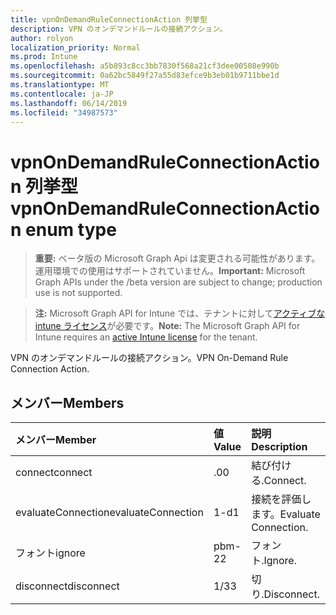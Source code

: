 ```yaml
---
title: vpnOnDemandRuleConnectionAction 列挙型
description: VPN のオンデマンドルールの接続アクション。
author: rolyon
localization_priority: Normal
ms.prod: Intune
ms.openlocfilehash: a5b893c8cc3bb7830f568a21cf3dee00508e990b
ms.sourcegitcommit: 0a62bc5849f27a55d83efce9b3eb01b9711bbe1d
ms.translationtype: MT
ms.contentlocale: ja-JP
ms.lasthandoff: 06/14/2019
ms.locfileid: "34987573"
---
```

# <a name="vpnondemandruleconnectionaction-enum-type"></a><span data-ttu-id="2f901-103">vpnOnDemandRuleConnectionAction 列挙型</span><span class="sxs-lookup"><span data-stu-id="2f901-103">vpnOnDemandRuleConnectionAction enum type</span></span>

> <span data-ttu-id="2f901-104">**重要:** ベータ版の Microsoft Graph Api は変更される可能性があります。運用環境での使用はサポートされていません。</span><span class="sxs-lookup"><span data-stu-id="2f901-104">**Important:** Microsoft Graph APIs under the /beta version are subject to change; production use is not supported.</span></span>

> <span data-ttu-id="2f901-105">**注:** Microsoft Graph API for Intune では、テナントに対して[アクティブな intune ライセンス](https://go.microsoft.com/fwlink/?linkid=839381)が必要です。</span><span class="sxs-lookup"><span data-stu-id="2f901-105">**Note:** The Microsoft Graph API for Intune requires an [active Intune license](https://go.microsoft.com/fwlink/?linkid=839381) for the tenant.</span></span>

<span data-ttu-id="2f901-106">VPN のオンデマンドルールの接続アクション。</span><span class="sxs-lookup"><span data-stu-id="2f901-106">VPN On-Demand Rule Connection Action.</span></span>

## <a name="members"></a><span data-ttu-id="2f901-107">メンバー</span><span class="sxs-lookup"><span data-stu-id="2f901-107">Members</span></span>
|<span data-ttu-id="2f901-108">メンバー</span><span class="sxs-lookup"><span data-stu-id="2f901-108">Member</span></span>|<span data-ttu-id="2f901-109">値</span><span class="sxs-lookup"><span data-stu-id="2f901-109">Value</span></span>|<span data-ttu-id="2f901-110">説明</span><span class="sxs-lookup"><span data-stu-id="2f901-110">Description</span></span>|
|:---|:---|:---|
|<span data-ttu-id="2f901-111">connect</span><span class="sxs-lookup"><span data-stu-id="2f901-111">connect</span></span>|<span data-ttu-id="2f901-112">.0</span><span class="sxs-lookup"><span data-stu-id="2f901-112">0</span></span>|<span data-ttu-id="2f901-113">結び付ける.</span><span class="sxs-lookup"><span data-stu-id="2f901-113">Connect.</span></span>|
|<span data-ttu-id="2f901-114">evaluateConnection</span><span class="sxs-lookup"><span data-stu-id="2f901-114">evaluateConnection</span></span>|<span data-ttu-id="2f901-115">1-d</span><span class="sxs-lookup"><span data-stu-id="2f901-115">1</span></span>|<span data-ttu-id="2f901-116">接続を評価します。</span><span class="sxs-lookup"><span data-stu-id="2f901-116">Evaluate Connection.</span></span>|
|<span data-ttu-id="2f901-117">フォント</span><span class="sxs-lookup"><span data-stu-id="2f901-117">ignore</span></span>|<span data-ttu-id="2f901-118">pbm-2</span><span class="sxs-lookup"><span data-stu-id="2f901-118">2</span></span>|<span data-ttu-id="2f901-119">フォント.</span><span class="sxs-lookup"><span data-stu-id="2f901-119">Ignore.</span></span>|
|<span data-ttu-id="2f901-120">disconnect</span><span class="sxs-lookup"><span data-stu-id="2f901-120">disconnect</span></span>|<span data-ttu-id="2f901-121">1/3</span><span class="sxs-lookup"><span data-stu-id="2f901-121">3</span></span>|<span data-ttu-id="2f901-122">切り.</span><span class="sxs-lookup"><span data-stu-id="2f901-122">Disconnect.</span></span>|





